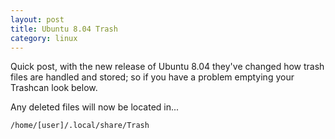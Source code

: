 ```yaml
---
layout: post
title: Ubuntu 8.04 Trash
category: linux
---
```


Quick post, with the new release of Ubuntu 8.04 they've changed how trash files are handled and stored; so if you have a problem emptying your Trashcan look below.

Any deleted files will now be located in...

    /home/[user]/.local/share/Trash
